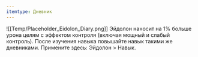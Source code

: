 ```yaml
---
itemtype: Дневник
---
```

![[Temp/Placeholder_Eidolon_Diary.png]]
Эйдолон наносит на 1% больше урона целям с эффектом контроля (включая мощный и слабый контроль). После изучения навыка повышайте навык такими же дневниками. Примените здесь: Эйдолон > Навык.
